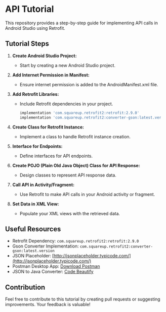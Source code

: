 # API Tutorial

This repository provides a step-by-step guide for implementing API calls in Android Studio using Retrofit.

## Tutorial Steps

1. **Create Android Studio Project:**
   - Start by creating a new Android Studio project.

2. **Add Internet Permission in Manifest:**
   - Ensure internet permission is added to the AndroidManifest.xml file.

3. **Add Retrofit Libraries:**
   - Include Retrofit dependencies in your project.

     ```gradle
     implementation 'com.squareup.retrofit2:retrofit:2.9.0'
     implementation 'com.squareup.retrofit2:converter-gson:latest.version'
     ```

4. **Create Class for Retrofit Instance:**
   - Implement a class to handle Retrofit instance creation.

5. **Interface for Endpoints:**
   - Define interfaces for API endpoints.

6. **Create POJO (Plain Old Java Object) Class for API Response:**
   - Design classes to represent API response data.

7. **Call API in Activity/Fragment:**
   - Use Retrofit to make API calls in your Android activity or fragment.

8. **Set Data in XML View:**
   - Populate your XML views with the retrieved data.

## Useful Resources

- Retrofit Dependency: `com.squareup.retrofit2:retrofit:2.9.0`
- Gson Converter Implementation: `com.squareup.retrofit2:converter-gson:latest.version`
- JSON Placeholder: [http://jsonplaceholder.typicode.com/](http://jsonplaceholder.typicode.com/)
- Postman Desktop App: [Download Postman](https://www.postman.com/downloads/)
- JSON to Java Converter: [Code Beautify](https://codebeautify.org/json-to-java)

## Contribution

Feel free to contribute to this tutorial by creating pull requests or suggesting improvements. Your feedback is valuable!


